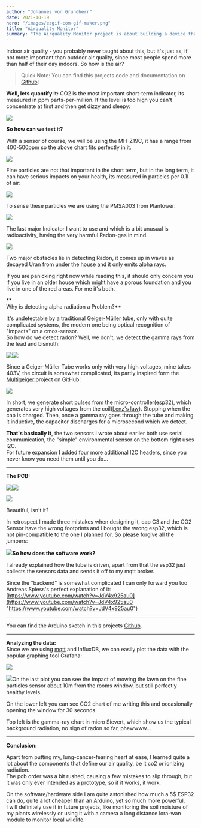 ```yaml
---
author: "Johannes von Grundherr"
date: 2021-10-19
hero: "/images/ezgif-com-gif-maker.png"
title: "Airquality Monitor"
summary: "The Airquality Monitor project is about building a device that measures indoor air quality by detecting the levels of carbon dioxide, fine particles, and radioactivity using sensors such as MH-Z19C, PMSA003, and a Geiger-Müller tube, respectively. The project uses an ESP32 microcontroller to collect the sensor data and send it to an MQTT broker for analysis. The project also includes the design and development of a PCB and the Arduino sketch for the device."
---
```

Indoor air quality - you probably never taught about this, but it's just as, if not more important than outdoor air quality, since most people spend more than half of their day indoors. So how is the air?

> Quick Note: You can find this projects code and documentation on [Github](https://github.com/Johannes-ece/AirQ)! 

**Well, lets quantify it:** CO2 is the most important short-term indicator, its measured in ppm parts-per-million. If the level is too high you can't concentrate at first and then get dizzy and sleepy:

![](https://www.iqhome.org/image/cache/catalog/blog/air_quality/co2-ppm-table-759x800.png)

**So how can we test it?** 

With a sensor of course, we will be using the MH-Z19C, it has a range from 400-500ppm so the above chart fits perfectly in it.

![](/images/fdcac987-1828-4c39-a5f9-9d24e8900101.jpeg)

Fine particles are not that important in the short term, but in the long term, it can have serious impacts on your health, its measured in particles per 0.1l of air:

![](https://www.airveda.com/resources/images/pm_levels.png)

To sense these particles we are using the PMSA003 from Plantower:

![](/images/14c3eeac-9bcd-490a-9d22-f449ed93f144.jpeg)

The last major Indicator I want to use and which is a bit unusual is radioactivity, having the very harmful Radon-gas in mind.

![](https://www.fs-ev.org/fileadmin/user_upload/97_Service/Radonvorsorge/Radonkarte-BfS.jpg)

Two major obstacles lie in detecting Radon, it comes up in waves as decayed Uran from under the house and it only emits alpha rays.

If you are panicking right now while reading this, it should only concern you if you live in an older house which might have a porous foundation and you live in one of the red areas. For me it's both.

\*\*\
Why is detecting alpha radiation a Problem?\*\*

It's undetectable by a traditional [Geiger-Müller](https://en.wikipedia.org/wiki/Geiger%E2%80%93M%C3%BCller_tube) tube, only with quite complicated systems, the modern one being optical recognition of "impacts" on a cmos-sensor.\
So how do we detect radon? Well, we don't, we detect the gamma rays from the lead and bismuth:

![](/images/4c323a14-837f-469e-aebc-dbeca72ba634.png)![](/images/31ae8b84-e577-4737-aa9d-e56937744e73.jpeg)

Since a Geiger-Müller Tube works only with very high voltages, mine takes 403V, the circuit is somewhat complicated, its partly inspired form the [Multigeiger ](https://github.com/ecocurious2/MultiGeiger)project on GitHub:

![](/images/ezgif-com-gif-maker.png)

In short, we generate short pulses from the micro-controller([esp32](https://www.espressif.com/en/products/socs/esp32-s3)), which generates very high voltages from the coil([Lenz's law](https://www.britannica.com/science/Lenzs-law)). Stopping when the cap is charged. Then, once a gamma ray goes through the tube and making it inductive, the capacitor discharges for a microsecond which we detect.

**That's basically it**, the two sensors I wrote about earlier both use serial communication, the "simple" environmental sensor on the bottom right uses I2C.\
For future expansion I added four more additional I2C headers, since you never know you need them until you do...

***

**The PCB:**

![](/images/ezgif-com-gif-maker-2.png)![](/images/ezgif-com-gif-maker-3.png)

![](/images/504ce40c-da2d-4b2e-a3a7-7ba0b93d335b.jpeg)

Beautiful, isn't it?

In retrospect I made three mistakes when designing it, cap C3 and the CO2 Sensor have the wrong footprints and I bought the wrong esp32, which is not pin-compatible to the one I planned for. So please forgive all the jumpers:

![](/images/fbbb711d-2e44-431f-af5e-ddba564d4d24.jpeg)**So how does the software work?**

I already explained how the tube is driven, apart from that the esp32 just collects the sensors data and sends it off to my mqtt broker.

Since the "backend" is somewhat complicated I can only forward you too Andreas Spiess's perfect explanation of it: [https://www.youtube.com/watch?v=JdV4x925au0](https://www.youtube.com/watch?v=JdV4x925au0 "https://www.youtube.com/watch?v=JdV4x925au0")

***

You can find the Arduino sketch in this projects [Github](https://github.com/Johannes-ece/AirQ/blob/main/airq.ino).

***

**Analyzing the data:**\
Since we are using [mqtt](https://en.wikipedia.org/wiki/MQTT) and InfluxDB, we can easily plot the data with the popular graphing tool Grafana:

![](/images/16ef45fd-817b-43ff-92e1-cd1a872d3af4.png)

![](/images/ecfb8705-2edb-4cb1-9067-0e22ae40cde2.png)On the last plot you can see the impact of mowing the lawn on the fine particles sensor about 10m from the rooms window, but still perfectly healthy levels.

On the lower left you can see CO2 chart of me writing this and occasionally opening the window for 30 seconds.

Top left is the gamma-ray chart in micro Sievert, which show us the typical background radiation, no sign of radon so far, phewwww...

***

**Conclusion:**

Apart from putting my, lung-cancer-fearing heart at ease, I learned quite a lot about the components that define our air quality, be it co2 or ionizing radiation.\
The pcb order was a bit rushed, causing a few mistakes to slip through, but it was only ever intended as a prototype, so if it works, it work.

On the software/hardware side I am quite astonished how much a 5$ ESP32 can do, quite a lot cheaper than an Arduino, yet so much more powerful.\
I will definitely use it in future projects, like monitoring the soil moisture of my plants wirelessly or using it with a camera a long distance lora-wan module to monitor local wildlife.

